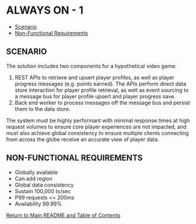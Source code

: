 # ALWAYS ON - 1

<!-- TOC -->
- [Scenario](#scenario)
- [Non-Functional Requirements](#non-functional-requirements)
<!-- /TOC -->

## SCENARIO

The solution includes two components for a hypothetical video game:

1. REST APIs to retrieve and upsert player profiles, as well as player progress messages (e.g. points earned). The APIs perform direct data store interaction for player profile retrieval, as well as event sourcing to a message bus for player profile upsert and player progress save.
2. Back end worker to process messages off the message bus and persist them to the data store.
 
The system must be highly performant with minimal response times at high request volumes to ensure core player experiences are not impacted, and must also achieve global consistency to ensure multiple clients connecting from across the globe receive an accurate view of player data.

## NON-FUNCTIONAL REQUIREMENTS

- Globally available
- Can add region
- Global data consistency
- Sustain 100,000 tx/sec
- P99 requests <= 200ms
- Availability  99.99%

[Return to Main README and Table of Contents](../../README.md)